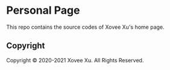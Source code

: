 # Personal Page
This repo contains the source codes of Xovee Xu's home page. 

## Copyright

Copyright &copy; 2020-2021 Xovee Xu. All Rights Reserved. 
